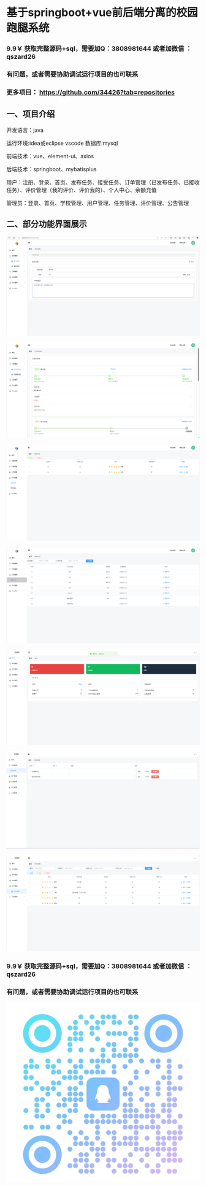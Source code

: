 # 基于springboot+vue前后端分离的校园跑腿系统

### 9.9￥ 获取完整源码+sql，需要加Q：3808981644  或者加微信 ：qszard26
### 有问题，或者需要协助调试运行项目的也可联系
### 更多项目： https://github.com/34426?tab=repositories

## 一、项目介绍

开发语言：java

运行环境:idea或eclipse vscode 数据库:mysql

前端技术：vue、element-ui、axios

后端技术：springboot、mybatisplus

用户：注册、登录、首页、发布任务、接受任务、订单管理（已发布任务、已接收任务）、评价管理（我的评价、评价我的）、个人中心、余额充值

管理员：登录、首页、学校管理、用户管理、任务管理、评价管理、公告管理

## 二、部分功能界面展示

![img.png](imgs/img.png)

![img_1.png](imgs/img_1.png)

![img_2.png](imgs/img_2.png)

![img_3.png](imgs/img_3.png)

![img_4.png](imgs/img_4.png)

![img_5.png](imgs/img_5.png)

![img_6.png](imgs/img_6.png)

### 9.9￥ 获取完整源码+sql，需要加Q：3808981644  或者加微信 ：qszard26
### 有问题，或者需要协助调试运行项目的也可联系

![img_7.png](imgs/img_7.png)
